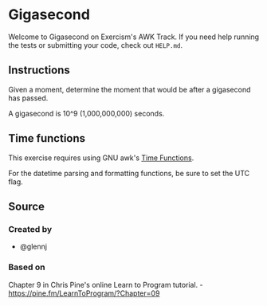 # Gigasecond

Welcome to Gigasecond on Exercism's AWK Track.
If you need help running the tests or submitting your code, check out `HELP.md`.

## Instructions

Given a moment, determine the moment that would be after a gigasecond has passed.

A gigasecond is 10^9 (1,000,000,000) seconds.

## Time functions

This exercise requires using GNU awk's [Time Functions][time-func].

For the datetime parsing and formatting functions, be sure to set the UTC flag.

[time-func]: https://www.gnu.org/software/gawk/manual/html_node/Time-Functions.html

## Source

### Created by

- @glennj

### Based on

Chapter 9 in Chris Pine's online Learn to Program tutorial. - https://pine.fm/LearnToProgram/?Chapter=09